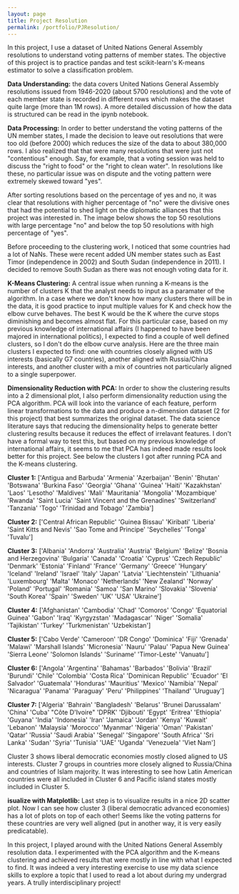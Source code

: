 ```yaml
---
layout: page
title: Project Resolution
permalink: /portfolio/PJResolution/
---
```

In this project, I use a dataset of United Nations General Assembly resolutions to understand voting patterns of member states. The objective of this project is to practice pandas and test scikit-learn's K-means estimator to solve a classification problem.

**Data Understanding:** the data covers United Nations General Assembly resolutions issued from 1946-2020 (about 5700 resolutions) and the vote of each member state is recorded in different rows which makes the dataset quite large (more than 1M rows). A more detailed discussion of how the data is structured can be read in the ipynb notebook.

**Data Processing:** In order to better understand the voting patterns of the UN member states, I made the decision to leave out resolutions that were too old (before 2000) which reduces the size of the data to about 380,000 rows. I also realized that that were many resolutions that were just not "contentious" enough. Say, for example, that a voting session was held to discuss the "right to food" or the "right to clean water". In resolutions like these, no particular issue was on dispute and the voting pattern were extremely skewed toward "yes".

After sorting resolutions based on the percentage of yes and no, it was clear that resolutions with higher percentage of "no" were the divisive ones that had the potential to shed light on the diplomatic alliances that this project was interested in. The image below shows the top 50 resolutions with large percentage "no" and below the top 50 resolutions with high percentage of "yes".

Before proceeding to the clustering work, I noticed that some countries had a lot of NaNs. These were recent added UN member states such as East Timor (independence in 2002) and South Sudan (independence in 2011). I decided to remove South Sudan as there was not enough voting data for it.

**K-Means Clustering:** A central issue when running a K-means is the number of clusters K that the analyst needs to input as a paramater of the algorithm. In a case where we don't know how many clusters there will be in the data, it is good practice to input multiple values for K and check how the elbow curve behaves. The best K would be the K where the curve stops diminishing and becomes almost flat. For this particular case, based on my previous knowledge of international affairs (I happened to have been majored in international politics), I expected to find a couple of well defined clusters, so I don't do the elbow curve analysis. Here are the three main clusters I expected to find: one with countries closely aligned with US interests (basically G7 countries), another aligned with Russia/China interests, and another cluster with a mix of countries not particularly aligned to a single superpower.

**Dimensionality Reduction with PCA:** In order to show the clustering results into a 2 dimensional plot, I also perform dimensionality reduction using the PCA algorithm. PCA will look into the variance of each feature, perform linear transformations to the data and produce a n-dimension dataset (2 for this project) that best summarizes the original dataset. The data science literature says that reducing the dimensionality helps to generate better clustering results because it reduces the effect of irrelavant features. I don't have a formal way to test this, but based on my previous knowledge of international affairs, it seems to me that PCA has indeed made results look better for this project. See below the clusters I got after running PCA and the K-means clustering.

**Cluster 1:** ['Antigua and Barbuda' 'Armenia' 'Azerbaijan' 'Benin' 'Bhutan' 'Botswana' 'Burkina Faso' 'Georgia' 'Ghana' 'Guinea' 'Haiti' 'Kazakhstan' 'Laos' 'Lesotho' 'Maldives' 'Mali' 'Mauritania' 'Mongolia' 'Mozambique' 'Rwanda' 'Saint Lucia' 'Saint Vincent and the Grenadines' 'Switzerland' 'Tanzania' 'Togo' 'Trinidad and Tobago' 'Zambia']

**Cluster 2:** ['Central African Republic' 'Guinea Bissau' 'Kiribati' 'Liberia' 'Saint Kitts and Nevis' 'Sao Tome and Principe' 'Seychelles' 'Tonga' 'Tuvalu']

**Cluster 3:** ['Albania' 'Andorra' 'Australia' 'Austria' 'Belgium' 'Belize' 'Bosnia and Herzegovina' 'Bulgaria' 'Canada' 'Croatia' 'Cyprus' 'Czech Republic' 'Denmark' 'Estonia' 'Finland' 'France' 'Germany' 'Greece' 'Hungary' 'Iceland' 'Ireland' 'Israel' 'Italy' 'Japan' 'Latvia' 'Liechtenstein' 'Lithuania' 'Luxembourg' 'Malta' 'Monaco' 'Netherlands' 'New Zealand' 'Norway' 'Poland' 'Portugal' 'Romania' 'Samoa' 'San Marino' 'Slovakia' 'Slovenia' 'South Korea' 'Spain' 'Sweden' 'UK' 'USA' 'Ukraine']

**Cluster 4:** ['Afghanistan' 'Cambodia' 'Chad' 'Comoros' 'Congo' 'Equatorial Guinea' 'Gabon' 'Iraq' 'Kyrgyzstan' 'Madagascar' 'Niger' 'Somalia' 'Tajikistan' 'Turkey' 'Turkmenistan' 'Uzbekistan']

**Cluster 5:** ['Cabo Verde' 'Cameroon' 'DR Congo' 'Dominica' 'Fiji' 'Grenada' 'Malawi' 'Marshall Islands' 'Micronesia' 'Nauru' 'Palau' 'Papua New Guinea' 'Sierra Leone' 'Solomon Islands' 'Suriname' 'Timor-Leste' 'Vanuatu']

**Cluster 6:** ['Angola' 'Argentina' 'Bahamas' 'Barbados' 'Bolivia' 'Brazil' 'Burundi' 'Chile' 'Colombia' 'Costa Rica' 'Dominican Republic' 'Ecuador' 'El Salvador' 'Guatemala' 'Honduras' 'Mauritius' 'Mexico' 'Namibia' 'Nepal' 'Nicaragua' 'Panama' 'Paraguay' 'Peru' 'Philippines' 'Thailand' 'Uruguay']

**Cluster 7:** ['Algeria' 'Bahrain' 'Bangladesh' 'Belarus' 'Brunei Darussalam' 'China' 'Cuba' "Côte D'Ivoire" 'DPRK' 'Djibouti' 'Egypt' 'Eritrea' 'Ethiopia' 'Guyana' 'India' 'Indonesia' 'Iran' 'Jamaica' 'Jordan' 'Kenya' 'Kuwait' 'Lebanon' 'Malaysia' 'Morocco' 'Myanmar' 'Nigeria' 'Oman' 'Pakistan' 'Qatar' 'Russia' 'Saudi Arabia' 'Senegal' 'Singapore' 'South Africa' 'Sri Lanka' 'Sudan' 'Syria' 'Tunisia' 'UAE' 'Uganda' 'Venezuela' 'Viet Nam']

Cluster 3 shows liberal democratic economies mostly closed aligned to US interests. Cluster 7 groups in countries more closely aligned to Russia/China and countries of Islam majority. It was interesting to see how Latin American countries were all included in Cluster 6 and Pacific island states mostly included in Cluster 5.

**isualize with Matplotlib:** Last step is to visualize results in a nice 2D scatter plot. Now I can see how cluster 3 (liberal democratic advanced economies) has a lot of plots on top of each other! Seems like the voting patterns for these countries are very well aligned (put in another way, it is very easily predicatable).

In this project, I played around with the United Nations General Assembly resolution data. I experimented with the PCA algorithm and the K-means clustering and achieved results that were mostly in line with what I expected to find. It was indeed a very interesting exercise to use my data science skills to explore a topic that I used to read a lot about during my undergrad years. A trully interdisciplinary project!
